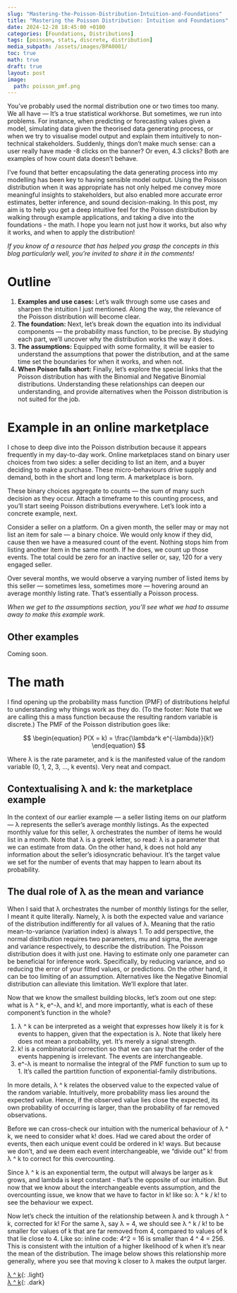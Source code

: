 ```yaml
---
slug: "Mastering-the-Poisson-Distribution-Intuition-and-Foundations"
title: "Mastering the Poisson Distribution: Intuition and Foundations"
date: 2024-12-28 18:45:00 +0100
categories: [Foundations, Distributions]
tags: [poisson, stats, discrete, distribution]
media_subpath: /assets/images/BPA0001/
toc: true
math: true
draft: true
layout: post
image:
  path: poisson_pmf.png
---
```




You’ve probably used the normal distribution one or two times too many. We all have — It’s a true statistical workhorse. But sometimes, we run into problems. For instance, when predicting or forecasting values given a model, simulating data given the theorised data generating process, or when we try to visualise model output and explain them intuitively to non-technical stakeholders. Suddenly, things don’t make much sense: can a user really have made -8 clicks on the banner? Or even, 4.3 clicks? Both are examples of how count data doesn’t behave.  

I’ve found that better encapsulating the data generating process into my modelling has been key to having sensible model output. Using the Poisson distribution when it was appropriate has not only helped me convey more meaningful insights to stakeholders, but also enabled more accurate error estimates, better inference, and sound decision-making. In this post, my aim is to help you get a deep intuitive feel for the Poisson distribution by walking through example applications, and taking a dive into the foundations - the math. I hope you learn not just how it works, but also why it works, and when to apply the distribution! 

_If you know of a resource that has helped you grasp the concepts in this blog particularly well, you’re invited to share it in the comments!_

# Outline  

1. **Examples and use cases:** Let’s walk through some use cases and sharpen the intuition I just mentioned. Along the way, the relevance of the Poisson distribution will become clear.
2. **The foundation:** Next, let’s break down the equation into its individual components — the probability mass function, to be precise. By studying each part, we’ll uncover why the distribution works the way it does.
3. **The assumptions:** Equipped with some formality, it will be easier to understand the assumptions that power the distribution, and at the same time set the boundaries for when it works, and when not.
4. **When Poison falls short:** Finally, let’s explore the special links that the Poisson distribution has with the Binomial and Negative Binomial distributions. Understanding these relationships can deepen our understanding, and provide alternatives when the Poisson distribution is not suited for the job.

# Example in an online marketplace  

I chose to deep dive into the Poisson distribution because it appears frequently in my day-to-day work. Online marketplaces stand on binary user choices from two sides: a seller deciding to list an item, and a buyer deciding to make a purchase. These micro-behaviours drive supply and demand, both in the short and long term. A marketplace is born.  

These binary choices aggregate to counts —  the sum of many such decision as they occur. Attach a timeframe to this counting process, and you’ll start seeing Poisson distributions everywhere. Let’s look into a concrete example, next.  

Consider a seller on a platform. On a given month, the seller may or may not list an item for sale — a binary choice. We would only know if they did, cause then we have a measured count of the event. Nothing stops him from listing another item in the same month. If he does, we count up those events. The total could be zero for an inactive seller or, say, 120 for a very engaged seller.  

Over several months, we would observe a varying number of listed items by this seller — sometimes less, sometimes more —  hovering around an average monthly listing rate. That’s essentially a Poisson process.  

*When we get to the assumptions section, you’ll see what we had to assume away to make this example work.*  

## Other examples  

Coming soon.


# The math  

I find opening up the probability mass function (PMF) of distributions helpful to understanding why things work as they do.  (To the footer: Note that we are calling this a mass function because the resulting random variable is discrete.) The PMF of the Poisson distribution goes like:  

$$
\begin{equation}  
P(X = k) = \frac{\lambda^k e^{-\lambda}}{k!}
\end{equation}
$$  

Where λ is the rate parameter, and k is the manifested value of the random variable (0, 1, 2, 3, …, k events). Very neat and compact.

## Contextualising λ and k: the marketplace example  
In the context of our earlier example —  a seller listing items on our platform — λ represents the seller’s average monthly listings. As the expected monthly value for this seller, λ orchestrates the number of items he would list in a month. Note that λ is a greek letter, so read: λ is a parameter that we can estimate from data. On the other hand, k does not hold any information about the seller’s idiosyncratic behaviour. It’s the target value we set for the number of events that may happen to learn about its probability. 

## The dual role of λ as the mean and variance  
When I said that λ orchestrates the number of monthly listings for the seller, I meant it quite literally. Namely, λ is both the expected value and variance of the distribution indifferently for all values of λ. Meaning that the ratio mean-to-variance (variation index) is always 1. To add perspective, the normal distribution requires two parameters, mu and sigma, the average and variance respectively, to describe the distribution. The Poisson distribution does it with just one. Having to estimate only one parameter can be beneficial for inference work. Specifically, by reducing variance, and so reducing the error of your fitted values, or predictions. On the other hand, it can be too limiting of an assumption. Alternatives like the Negative Binomial distribution can alleviate this limitation. We’ll explore that later.  

Now that we know the smallest building blocks, let’s zoom out one step: what is λ ^ k, e^-λ, and k!, and more importantly, what is each of these component’s function in the whole?

1. λ ^ k can be interpreted as a weight that expresses how likely it is for k events to happen, given that the expectation is λ. Note that likely here does not mean a probability, yet. It’s merely a signal strength.
2. k! is a combinatorial correction so that we can say that the order of the events happening is irrelevant. The events are interchangeable. 
3. e^-λ is meant to normalise the integral of the PMF function to sum up to 1. It’s called the partition function of exponential-family distributions.

In more details, λ ^ k relates the observed value to the expected value of the random variable. Intuitively, more probability mass lies around the expected value. Hence, if the observed value lies close the expected, its own probability of occurring is larger, than the probability of far removed observations.

Before we can cross-check our intuition with the numerical behaviour of λ ^ k, we need to consider what k! does. Had we cared about the order of events, then each unique event could be ordered in k! ways. But because we don’t, and we deem each event interchangeable, we “divide out” k! from λ ^ k to correct for this overcounting. 

Since λ ^ k is an exponential term, the output will always be larger as k grows, and lambda is kept constant - that’s the opposite of our intuition. But now that we know about the interchangeable events assumption, and the overcounting issue, we know that we have to factor in k! like so: λ ^ k / k! to see the behaviour we expect.

Now let’s check the intuition of the relationship between λ and k through λ ^ k, corrected for k! For the same λ, say λ = 4, we should see λ ^ k / k! to be smaller for values of k that are far removed from 4, compared to values of k that lie close to 4. Like so: inline code: 4^2 = 16 is smaller than 4 ^ 4 = 256. This is consistent with the intuition of a higher likelihood of k when it’s near the mean of the distribution. The image below shows this relationship more generally, where you see that moving k closer to λ makes the output larger.  

[λ ^ k](lambda_to_k_light.png){: .light}  
[λ ^ k](lambda_to_k_dark.png){: .dark}
